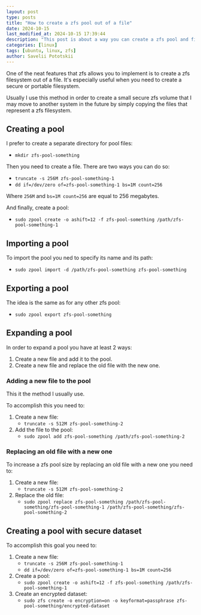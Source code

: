 ```yaml
---
layout: post
type: posts
title: "How to create a zfs pool out of a file"
date: 2024-10-15
last_modified_at: 2024-10-15 17:39:44
description: "This post is about a way you can create a zfs pool and filesystem out of a single file or series of files"
categories: [linux]
tags: [ubuntu, linux, zfs]
author: Savelii Pototskii
---
```


One of the neat features that zfs allows you to implement is to create a zfs filesystem out of a file.
It's especially useful when you need to create a secure or portable filesystem.

Usually I use this method in order to create a small secure zfs volume that I may move to another system in the future by simply copying the files that represent a zfs filesystem.

## Creating a pool
I prefer to create a separate directory for pool files:
* `mkdir zfs-pool-something`

Then you need to create a file.
There are two ways you can do so:
* `truncate -s 256M zfs-pool-something-1`
* `dd if=/dev/zero of=zfs-pool-something-1 bs=1M count=256`

Where `256M` and `bs=1M count=256` are equal to 256 megabytes.

And finally, create a pool:
* `sudo zpool create -o ashift=12 -f zfs-pool-something /path/zfs-pool-something-1`

## Importing a pool
To import the pool you ned to specify its name and its path:
* `sudo zpool import -d /path/zfs-pool-something zfs-pool-something`

## Exporting a pool
The idea is the same as for any other zfs pool:
* `sudo zpool export zfs-pool-something`

## Expanding a pool
In order to expand a pool you have at least 2 ways:
1. Create a new file and add it to the pool.
2. Create a new file and replace the old file with the new one.

### Adding a new file to the pool
This it the method I usually use.

To accomplish this you need to:
1. Create a new file:
    * `truncate -s 512M zfs-pool-something-2`
2. Add the file to the pool:
    * `sudo zpool add zfs-pool-something /path/zfs-pool-something-2`

### Replacing an old file with a new one
To increase a zfs pool size by replacing an old file with a new one you need to:
1. Create a new file:
    * `truncate -s 512M zfs-pool-something-2`
2. Replace the old file:
    * `sudo zpool replace zfs-pool-something /path/zfs-pool-something/zfs-pool-something-1 /path/zfs-pool-something/zfs-pool-something-2`

## Creating a pool with secure dataset
To accomplish this goal you need to:
1. Create a new file:
    * `truncate -s 256M zfs-pool-something-1`
    * `dd if=/dev/zero of=zfs-pool-something-1 bs=1M count=256`
2. Create a pool:
    * `sudo zpool create -o ashift=12 -f zfs-pool-something /path/zfs-pool-something-1`
3. Create an encrypted dataset:
    * `sudo zfs create -o encryption=on -o keyformat=passphrase zfs-pool-something/encrypted-dataset`

